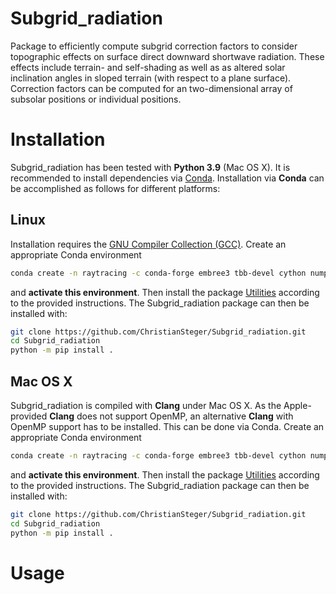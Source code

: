# Subgrid_radiation
Package to efficiently compute subgrid correction factors to consider topographic effects on surface direct downward shortwave radiation.
These effects include terrain- and self-shading as well as as altered solar inclination angles in sloped terrain (with respect to a plane surface).
Correction factors can be computed for an two-dimensional array of subsolar positions or individual positions.
# Installation

Subgrid_radiation has been tested with **Python 3.9** (Mac OS X).
It is recommended to install dependencies via [Conda](https://docs.conda.io/en/latest/#).
Installation via **Conda** can be accomplished as follows for different platforms:

## Linux

Installation requires the [GNU Compiler Collection (GCC)](https://gcc.gnu.org). Create an appropriate Conda environment

```bash
conda create -n raytracing -c conda-forge embree3 tbb-devel cython numpy scipy xarray matplotlib cartopy netcdf4 cmcrameri skyfield
```

and **activate this environment**.
Then install the package [Utilities](https://github.com/ChristianSteger/Utilities) according to the provided instructions.
The Subgrid_radiation package can then be installed with:

```bash
git clone https://github.com/ChristianSteger/Subgrid_radiation.git
cd Subgrid_radiation
python -m pip install .
```

## Mac OS X

Subgrid_radiation is compiled with **Clang** under Mac OS X. As the Apple-provided **Clang** does not support OpenMP, an alternative **Clang** with OpenMP support has to be installed.
This can be done via Conda. Create an appropriate Conda environment

```bash
conda create -n raytracing -c conda-forge embree3 tbb-devel cython numpy scipy xarray matplotlib cartopy netcdf4 cmcrameri skyfield c-compiler openmp python=3.9
```

and **activate this environment**.
Then install the package [Utilities](https://github.com/ChristianSteger/Utilities) according to the provided instructions.
The Subgrid_radiation package can then be installed with:

```bash
git clone https://github.com/ChristianSteger/Subgrid_radiation.git
cd Subgrid_radiation
python -m pip install .
```

# Usage